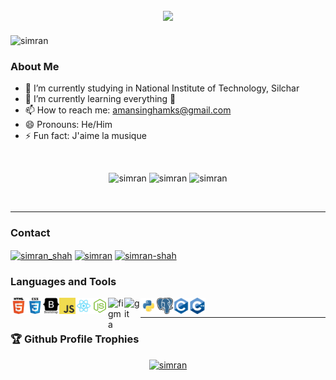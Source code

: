 <!-- ### HOLA  👋 , I'm Aman Kumar Singh -->
<!-- <h2 align="center"><img src="https://readme-typing-svg.herokuapp.com?color=de1084&size=30&width=750&height=80&lines=Hola+guys,+I'm+Doneela+Das."/></h2> -->

<h2 align="center">

<img src="https://readme-typing-svg.herokuapp.com?color=de1084&lines=Hola+guys,+I'm+Simran+Shah.;Welcome+to++my+GitHub+Profile!;Feel+free+to+Connect+with+me!;Thank+you!&font=Fira%20Code&&size=30center=true&width=750&height=80">

</h2>

<p align="left"> <img src="https://komarev.com/ghpvc/?username=simran2401&label=Profile%20views&color=0e75b6&style=flat" alt="simran" /> </p>

### About Me

- 🔭 I’m currently studying in National Institute of Technology, Silchar
- 🌱 I’m currently learning everything 🤣
- 📫 How to reach me: amansinghamks@gmail.com
- 😄 Pronouns: He/Him
- ⚡ Fun fact: J'aime la musique

<br/>
<p align="center">
  <img width="48%" src="https://github-readme-stats.vercel.app/api?username=simran2401&theme=radical" alt="simran" />
  <img width="48%" src="https://github-readme-streak-stats.herokuapp.com/?user=simran2401&theme=radical" alt="simran" />
  <img src="https://github-readme-stats.vercel.app/api/top-langs?username=simran2401&theme=radical" alt="simran" />

</p>

<br/>
<hr/>

### Contact

<p align="left">
<a href="https://www.codechef.com/users/simran_shah" target="blank"><img align="center" src="https://cdn.jsdelivr.net/npm/simple-icons@3.1.0/icons/codechef.svg" alt="simran_shah" height="30" width="40" /></a>
<a href="https://www.hackerrank.com/simransah2401?hr_r=1" target="blank"><img align="center" src="https://raw.githubusercontent.com/rahuldkjain/github-profile-readme-generator/master/src/images/icons/Social/hackerrank.svg" alt="simran" height="30" width="40" /></a>
<a href="https://www.linkedin.com/in/simran-shah-80045120a/" target="blank"><img align="center" src="https://raw.githubusercontent.com/rahuldkjain/github-profile-readme-generator/master/src/images/icons/Social/linked-in-alt.svg" alt="simran-shah" height="30" width="40" /></a>

### Languages and Tools

[<img align="left" alt="HTML5" width="26px" src="https://raw.githubusercontent.com/github/explore/80688e429a7d4ef2fca1e82350fe8e3517d3494d/topics/html/html.png" />]()
[<img align="left" alt="CSS3" width="26px" src="https://raw.githubusercontent.com/github/explore/80688e429a7d4ef2fca1e82350fe8e3517d3494d/topics/css/css.png" />]()
<a href="https://getbootstrap.com" target="_blank" rel="noreferrer"> <img src="https://raw.githubusercontent.com/devicons/devicon/master/icons/bootstrap/bootstrap-plain-wordmark.svg" alt="bootstrap" img align="left" width="26px"/> </a> 
[<img align="left" alt="JavaScript" width="26px" src="https://raw.githubusercontent.com/github/explore/80688e429a7d4ef2fca1e82350fe8e3517d3494d/topics/javascript/javascript.png" />]()
[<img align="left" alt="React" width="26px" src="https://raw.githubusercontent.com/github/explore/80688e429a7d4ef2fca1e82350fe8e3517d3494d/topics/react/react.png" />]()
[<img align="left" alt="Node.js" width="26px" src="https://github.com/resyfer/resyfer/blob/main/img/nodejs.svg" />]()
<!-- [<img align="left" alt="SQL" width="26px" src="https://raw.githubusercontent.com/github/explore/80688e429a7d4ef2fca1e82350fe8e3517d3494d/topics/firebase/firebase.png" />]() -->
<a href="https://www.figma.com/" target="_blank" rel="noreferrer"> <img src="https://www.vectorlogo.zone/logos/figma/figma-icon.svg" alt="figma" img align="left" width="26px"/> </a> 
<a href="https://git-scm.com/" target="_blank" rel="noreferrer"> <img src="https://www.vectorlogo.zone/logos/git-scm/git-scm-icon.svg" alt="git" img align="left" width="26px"/> </a> 
[<img align="left" alt="Deno" width="26px" src="https://raw.githubusercontent.com/github/explore/80688e429a7d4ef2fca1e82350fe8e3517d3494d/topics/python/python.png" />]()
[<img align="left" alt="MySQL" width="26px" src="https://raw.githubusercontent.com/github/explore/80688e429a7d4ef2fca1e82350fe8e3517d3494d/topics/postgresql/postgresql.png" />]()
<a href="https://www.cprogramming.com/" target="_blank" rel="noreferrer"> <img src="https://raw.githubusercontent.com/devicons/devicon/master/icons/c/c-original.svg" alt="c" img align="left" width="26px"/> </a> 
<a href="https://www.w3schools.com/cpp/" target="_blank" rel="noreferrer"> <img src="https://raw.githubusercontent.com/devicons/devicon/master/icons/cplusplus/cplusplus-original.svg" alt="cplusplus" img align="left" width="26px"/> </a> 


</p>
<br/>
<hr/>

### 🏆 Github Profile Trophies

<p align="center"> 
  <a href="https://github.com/ryo-ma/github-profile-trophy">
    <img src="https://github-profile-trophy.vercel.app/?username=doneela&theme=radical" alt="simran" /></a> 
</p>
